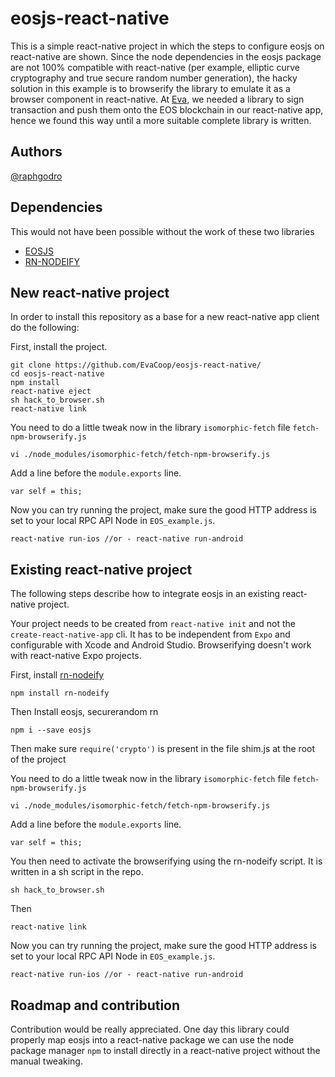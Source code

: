 # eosjs-react-native
This is a simple react-native project in which the steps to configure eosjs on react-native are shown.
Since the node dependencies in the eosjs package are not 100% compatible with react-native (per example, elliptic curve cryptography and true secure random number generation), the hacky solution in this example is to browserify the library to emulate it as a browser component in react-native.
At [Eva](http://eva.coop/), we needed a library to sign transaction and push them onto the EOS blockchain in our react-native app, hence we found this way until a more suitable complete library is written.

## Authors
[@raphgodro](https://github.com/raphaelgodro)
## Dependencies
This would not have been possible without the work of these two libraries

- [EOSJS](https://github.com/EOSIO/eosjs)
- [RN-NODEIFY](https://github.com/tradle/rn-nodeify)

## New react-native project
In order to install this repository as a base for a new react-native app client do the following:

First, install the project.

```
git clone https://github.com/EvaCoop/eosjs-react-native/
cd eosjs-react-native
npm install
react-native eject
sh hack_to_browser.sh
react-native link
```

You need to do a little tweak now in the library `isomorphic-fetch` file `fetch-npm-browserify.js`

```
vi ./node_modules/isomorphic-fetch/fetch-npm-browserify.js

```
Add a line before the `module.exports` line.

```
var self = this;
```

Now you can try running the project, make sure the good HTTP address is set to your local RPC API Node in `EOS_example.js`.

```
react-native run-ios //or - react-native run-android
```

## Existing react-native project
The following steps describe how to integrate eosjs in an existing react-native project.

Your project needs to be created from `react-native init` and not the `create-react-native-app` cli. It has to be independent from `Expo` and configurable with Xcode and Android Studio. Browserifying doesn't work with react-native Expo projects.

First, install [rn-nodeify](https://github.com/tradle/rn-nodeify)

```
npm install rn-nodeify
```
Then Install eosjs, securerandom rn

```
npm i --save eosjs
```
Then make sure `require('crypto')` is present in the file shim.js at the root of the project

You need to do a little tweak now in the library `isomorphic-fetch` file `fetch-npm-browserify.js`

```
vi ./node_modules/isomorphic-fetch/fetch-npm-browserify.js

```
Add a line before the `module.exports` line.

```
var self = this;
```


You then need to activate the browserifying using the rn-nodeify script. It is written in a sh script in the repo.

```
sh hack_to_browser.sh
```
Then

```
react-native link
```

Now you can try running the project, make sure the good HTTP address is set to your local RPC API Node in `EOS_example.js`.

```
react-native run-ios //or - react-native run-android
```

## Roadmap and contribution
Contribution would be really appreciated. One day this library could properly map eosjs into a react-native package we can use the node package manager `npm` to install directly in a react-native project without the manual tweaking.
